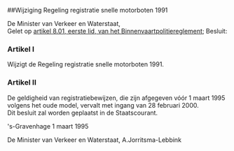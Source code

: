 <meta http-equiv='Content-Type' content='text/html; charset=utf-8' />

##Wijziging Regeling registratie snelle motorboten 1991

De Minister van Verkeer en Waterstaat,  
Gelet op [artikel 8.01, eerste lid, van het Binnenvaartpolitiereglement](../../../../../../../../KB/binnenvaartpolitiereglement/BWBR0003628/README.md);
Besluit:    

### Artikel  I  

Wijzigt de Regeling registratie snelle motorboten 1991.   

### Artikel  II  

De geldigheid van registratiebewijzen, die zijn afgegeven vóór 1 maart 1995 volgens het oude model, vervalt met ingang van 28 februari 2000.  
Dit besluit zal worden geplaatst in de Staatscourant.   

's-Gravenhage 
1 maart 1995    

De 
Minister van Verkeer en Waterstaat, 
A.Jorritsma-Lebbink    
